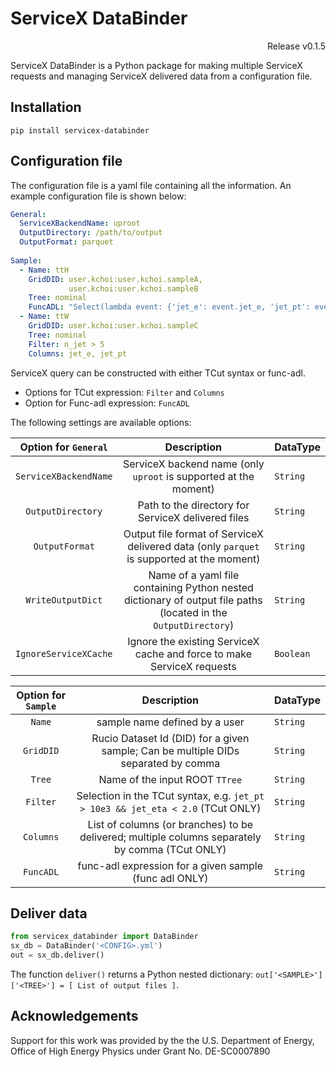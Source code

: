 # ServiceX DataBinder

<p align="right"> Release v0.1.5 </p>

ServiceX DataBinder is a Python package for making multiple ServiceX requests and managing ServiceX delivered data from a configuration file. 

<!-- [`ServiceX`](https://github.com/ssl-hep/ServiceX) is a scalable HEP event data extraction, transformation and delivery system. 

['ServiceX Client library'](https://github.com/ssl-hep/ServiceX_frontend) provides  -->

## Installation

```shell
pip install servicex-databinder
```

## Configuration file

The configuration file is a yaml file containing all the information.
An example configuration file is shown below:

```yaml
General:
  ServiceXBackendName: uproot
  OutputDirectory: /path/to/output
  OutputFormat: parquet
  
Sample:
  - Name: ttH
    GridDID: user.kchoi:user.kchoi.sampleA, 
             user.kchoi:user.kchoi.sampleB
    Tree: nominal
    FuncADL: "Select(lambda event: {'jet_e': event.jet_e, 'jet_pt': event.jet_pt})"
  - Name: ttW
    GridDID: user.kchoi:user.kchoi.sampleC
    Tree: nominal
    Filter: n_jet > 5 
    Columns: jet_e, jet_pt
```

ServiceX query can be constructed with either TCut syntax or func-adl.
- Options for TCut expression:  `Filter` and `Columns`
- Option for Func-adl expression: `FuncADL`

<!-- <sup>1</sup> `Filter` works only for scalar-type of TBranch -->


The following settings are available options:

<!-- `General` block: -->
| Option for `General` | Description       | DataType |
|:--------:|:------:|:------|
| `ServiceXBackendName` | ServiceX backend name (only `uproot` is supported at the moment) | `String` |
| `OutputDirectory` | Path to the directory for ServiceX delivered files | `String` |
| `OutputFormat` | Output file format of ServiceX delivered data (only `parquet` is supported at the moment) | `String` |
| `WriteOutputDict` | Name of a yaml file containing Python nested dictionary of output file paths (located in the `OutputDirectory`) | `String` |
| `IgnoreServiceXCache` | Ignore the existing ServiceX cache and force to make ServiceX requests | `Boolean` |

| Option for `Sample` | Description       |DataType |
|:--------:|:------:|:------|
| `Name`   | sample name defined by a user |`String` |
| `GridDID` | Rucio Dataset Id (DID) for a given sample; Can be multiple DIDs separated by comma |`String` |
| `Tree` | Name of the input ROOT `TTree` |`String` |
| `Filter` | Selection in the TCut syntax, e.g. `jet_pt > 10e3 && jet_eta < 2.0` (TCut ONLY) |`String` |
| `Columns` | List of columns (or branches) to be delivered; multiple columns separately by comma (TCut ONLY) |`String` |
| `FuncADL` | func-adl expression for a given sample (func adl ONLY) |`String` |

 <!-- Options exclusively for TCut syntax (CANNOT combine with the option `FuncADL`) -->

 <!-- Option for func-adl expression (CANNOT combine with the option `Fitler` and `Columns`) -->

<!-- ## Installation

```python
pip -m install servicex_databinder
``` -->

## Deliver data

```python
from servicex_databinder import DataBinder
sx_db = DataBinder('<CONFIG>.yml')
out = sx_db.deliver()
```

The function `deliver()` returns a Python nested dictionary: `out['<SAMPLE>']['<TREE>'] = [ List of output files ]`.

## Acknowledgements

Support for this work was provided by the the U.S. Department of Energy, Office of High Energy Physics under Grant No. DE-SC0007890